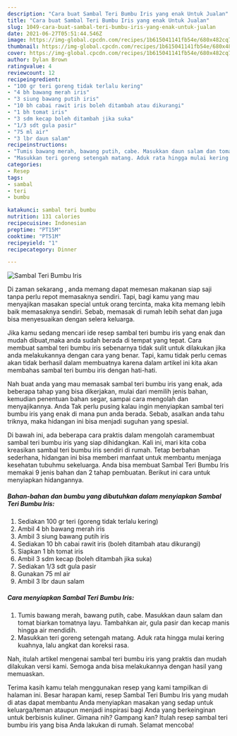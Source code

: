 ```yaml
---
description: "Cara buat Sambal Teri Bumbu Iris yang enak Untuk Jualan"
title: "Cara buat Sambal Teri Bumbu Iris yang enak Untuk Jualan"
slug: 1049-cara-buat-sambal-teri-bumbu-iris-yang-enak-untuk-jualan
date: 2021-06-27T05:51:44.546Z
image: https://img-global.cpcdn.com/recipes/1b615041141fb54e/680x482cq70/sambal-teri-bumbu-iris-foto-resep-utama.jpg
thumbnail: https://img-global.cpcdn.com/recipes/1b615041141fb54e/680x482cq70/sambal-teri-bumbu-iris-foto-resep-utama.jpg
cover: https://img-global.cpcdn.com/recipes/1b615041141fb54e/680x482cq70/sambal-teri-bumbu-iris-foto-resep-utama.jpg
author: Dylan Brown
ratingvalue: 4
reviewcount: 12
recipeingredient:
- "100 gr teri goreng tidak terlalu kering"
- "4 bh bawang merah iris"
- "3 siung bawang putih iris"
- "10 bh cabai rawit iris boleh ditambah atau dikurangi"
- "1 bh tomat iris"
- "3 sdm kecap boleh ditambah jika suka"
- "1/3 sdt gula pasir"
- "75 ml air"
- "3 lbr daun salam"
recipeinstructions:
- "Tumis bawang merah, bawang putih, cabe. Masukkan daun salam dan tomat biarkan tomatnya layu. Tambahkan air, gula pasir dan kecap manis hingga air mendidih."
- "Masukkan teri goreng setengah matang. Aduk rata hingga mulai kering kuahnya, lalu angkat dan koreksi rasa."
categories:
- Resep
tags:
- sambal
- teri
- bumbu

katakunci: sambal teri bumbu 
nutrition: 131 calories
recipecuisine: Indonesian
preptime: "PT15M"
cooktime: "PT51M"
recipeyield: "1"
recipecategory: Dinner

---
```



![Sambal Teri Bumbu Iris](https://img-global.cpcdn.com/recipes/1b615041141fb54e/680x482cq70/sambal-teri-bumbu-iris-foto-resep-utama.jpg)

Di zaman  sekarang , anda memang dapat memesan makanan siap saji tanpa perlu repot memasaknya sendiri. Tapi, bagi kamu yang mau menyajikan masakan special untuk orang tercinta, maka kita memang lebih baik memasaknya sendiri. Sebab, memasak di rumah lebih sehat dan juga bisa menyesuaikan dengan selera keluarga.

Jika kamu sedang mencari ide resep sambal teri bumbu iris yang enak dan mudah dibuat,maka anda sudah berada di tempat yang tepat. Cara membuat sambal teri bumbu iris  sebenarnya tidak sulit untuk dilakukan jika anda melakukannya dengan cara yang benar. Tapi, kamu tidak perlu cemas akan tidak berhasil dalam membuatnya 
karena dalam artikel ini kita akan membahas sambal teri bumbu iris dengan hati-hati.  



Nah buat anda yang mau memasak sambal teri bumbu iris yang enak, ada beberapa tahap yang bisa dikerjakan, mulai dari memilih jenis bahan, kemudian penentuan bahan segar, sampai cara mengolah dan menyajikannya. Anda Tak perlu pusing kalau ingin menyiapkan sambal teri bumbu iris yang enak di mana pun anda berada. Sebab, asalkan anda  tahu triknya, maka hidangan ini bisa menjadi suguhan yang spesial.

Di bawah ini, ada beberapa cara praktis  dalam mengolah caramembuat sambal teri bumbu iris yang siap dihidangkan. Kali ini, mari kita coba kreasikan sambal teri bumbu iris sendiri di rumah. Tetap berbahan sederhana, hidangan ini bisa memberi manfaat untuk membantu menjaga kesehatan tubuhmu sekeluarga. Anda bisa membuat Sambal Teri Bumbu Iris memakai 9 jenis bahan dan 2 tahap pembuatan. Berikut ini cara untuk menyiapkan hidangannya.

<!--inarticleads1-->

##### Bahan-bahan dan bumbu yang dibutuhkan dalam menyiapkan Sambal Teri Bumbu Iris:

1. Sediakan 100 gr teri (goreng tidak terlalu kering)
1. Ambil 4 bh bawang merah iris
1. Ambil 3 siung bawang putih iris
1. Sediakan 10 bh cabai rawit iris (boleh ditambah atau dikurangi)
1. Siapkan 1 bh tomat iris
1. Ambil 3 sdm kecap (boleh ditambah jika suka)
1. Sediakan 1/3 sdt gula pasir
1. Gunakan 75 ml air
1. Ambil 3 lbr daun salam




<!--inarticleads2-->

##### Cara menyiapkan Sambal Teri Bumbu Iris:

1. Tumis bawang merah, bawang putih, cabe. Masukkan daun salam dan tomat biarkan tomatnya layu. Tambahkan air, gula pasir dan kecap manis hingga air mendidih.
1. Masukkan teri goreng setengah matang. Aduk rata hingga mulai kering kuahnya, lalu angkat dan koreksi rasa.




Nah, itulah artikel mengenai  sambal teri bumbu iris  yang praktis dan mudah dilakukan versi kami. Semoga anda bisa melakukannya dengan hasil yang memuaskan. 

Terima kasih kamu telah menggunakan resep yang kami tampilkan di halaman ini. Besar harapan kami, resep  Sambal Teri Bumbu Iris yang mudah di atas dapat membantu Anda menyiapkan masakan yang sedap untuk keluarga/teman ataupun menjadi inspirasi bagi Anda yang berkeinginan untuk berbisnis kuliner. Gimana nih? Gampang kan? Itulah resep sambal teri bumbu iris yang bisa Anda lakukan di rumah. Selamat mencoba!

